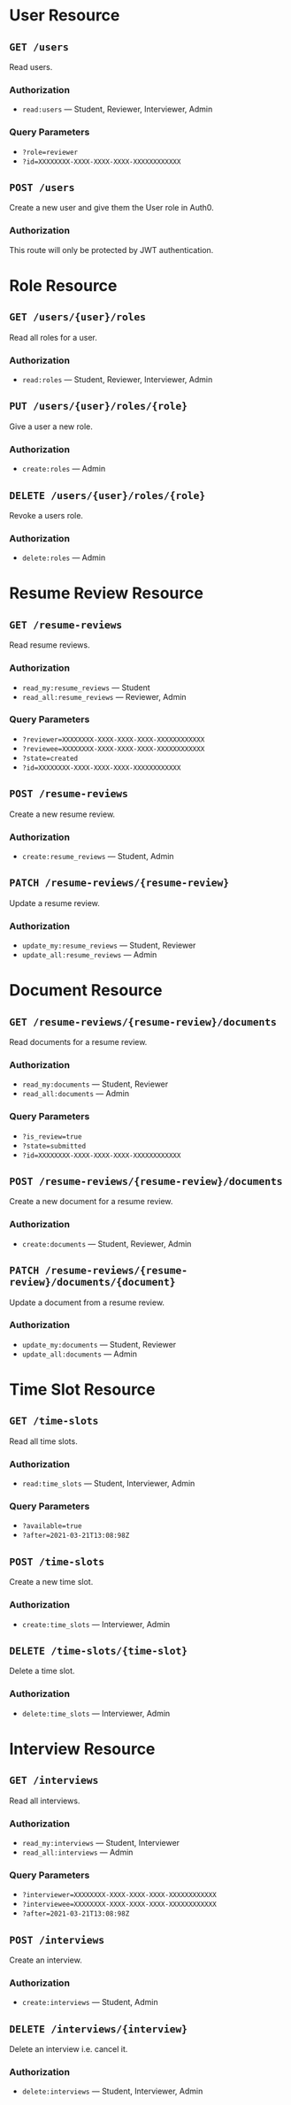 # User Resource

## `GET /users`

Read users.

### Authorization

-   `read:users` — Student, Reviewer, Interviewer, Admin

### Query Parameters

-   `?role=reviewer`
-   `?id=XXXXXXXX-XXXX-XXXX-XXXX-XXXXXXXXXXXX`

## `POST /users`

Create a new user and give them the User role in Auth0.

### Authorization

This route will only be protected by JWT authentication.

# Role Resource

## `GET /users/{user}/roles`

Read all roles for a user.

### Authorization

-   `read:roles` — Student, Reviewer, Interviewer, Admin

## `PUT /users/{user}/roles/{role}`

Give a user a new role.

### Authorization

-   `create:roles` — Admin

## `DELETE /users/{user}/roles/{role}`

Revoke a users role.

### Authorization

-   `delete:roles` — Admin

# Resume Review Resource

## `GET /resume-reviews`

Read resume reviews.

### Authorization

-   `read_my:resume_reviews` — Student
-   `read_all:resume_reviews` — Reviewer, Admin

### Query Parameters

-   `?reviewer=XXXXXXXX-XXXX-XXXX-XXXX-XXXXXXXXXXXX`
-   `?reviewee=XXXXXXXX-XXXX-XXXX-XXXX-XXXXXXXXXXXX`
-   `?state=created`
-   `?id=XXXXXXXX-XXXX-XXXX-XXXX-XXXXXXXXXXXX`

## `POST /resume-reviews`

Create a new resume review.

### Authorization

-   `create:resume_reviews` — Student, Admin

## `PATCH /resume-reviews/{resume-review}`

Update a resume review.

### Authorization

-   `update_my:resume_reviews` — Student, Reviewer
-   `update_all:resume_reviews` — Admin

# Document Resource

## `GET /resume-reviews/{resume-review}/documents`

Read documents for a resume review.

### Authorization

-   `read_my:documents` — Student, Reviewer
-   `read_all:documents` — Admin

### Query Parameters

-   `?is_review=true`
-   `?state=submitted`
-   `?id=XXXXXXXX-XXXX-XXXX-XXXX-XXXXXXXXXXXX`

## `POST /resume-reviews/{resume-review}/documents`

Create a new document for a resume review.

### Authorization

-   `create:documents` — Student, Reviewer, Admin

## `PATCH /resume-reviews/{resume-review}/documents/{document}`

Update a document from a resume review.

### Authorization

-   `update_my:documents` — Student, Reviewer
-   `update_all:documents` — Admin

# Time Slot Resource

## `GET /time-slots`

Read all time slots.

### Authorization

-   `read:time_slots` — Student, Interviewer, Admin

### Query Parameters

-   `?available=true`
-   `?after=2021-03-21T13:08:98Z`

## `POST /time-slots`

Create a new time slot.

### Authorization

-   `create:time_slots` — Interviewer, Admin

## `DELETE /time-slots/{time-slot}`

Delete a time slot.

### Authorization

-   `delete:time_slots` — Interviewer, Admin

# Interview Resource

## `GET /interviews`

Read all interviews.

### Authorization

-   `read_my:interviews` — Student, Interviewer
-   `read_all:interviews` — Admin

### Query Parameters

-   `?interviewer=XXXXXXXX-XXXX-XXXX-XXXX-XXXXXXXXXXXX`
-   `?interviewee=XXXXXXXX-XXXX-XXXX-XXXX-XXXXXXXXXXXX`
-   `?after=2021-03-21T13:08:98Z`

## `POST /interviews`

Create an interview.

### Authorization

-   `create:interviews` — Student, Admin

## `DELETE /interviews/{interview}`

Delete an interview i.e. cancel it.

### Authorization

-   `delete:interviews` — Student, Interviewer, Admin
